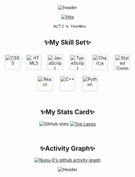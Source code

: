 <div align="center">

  ![header](https://capsule-render.vercel.app/api?type=waving&theme=buefy&height=100&section=header&text=Nunu-0%20Github&fontSize=50&fontColor=60369C&animation=fadeIn&fontAlignY=60)
  
  [![Hits](https://hits.seeyoufarm.com/api/count/incr/badge.svg?url=https%3A%2F%2Fgithub.com%2FNunu-0&count_bg=%23B677FF&title_bg=%232F365F&icon=&icon_color=%2331383F&title=hits&edge_flat=false)](https://hits.seeyoufarm.com)

  ```
    Hi🖐️I'm YeonWoo
  ```
  
  ## ✨My Skill Set✨

  <div align="center"><a href="https://www.w3schools.com/css/" target="_blank"><img style="margin: 10px" src="https://profilinator.rishav.dev/skills-assets/css3-original-wordmark.svg" alt="CSS3" height="50" /></a><a href="https://en.wikipedia.org/wiki/HTML5" target="_blank"><img style="margin: 10px" src="https://profilinator.rishav.dev/skills-assets/html5-original-wordmark.svg" alt="HTML5" height="50" /></a><a href="https://www.javascript.com/" target="_blank"><img style="margin: 10px" src="https://profilinator.rishav.dev/skills-assets/javascript-original.svg" alt="JavaScript" height="50" /></a>  <a href="https://www.typescriptlang.org/" target="_blank"><img style="margin: 10px" src="https://profilinator.rishav.dev/skills-assets/typescript-original.svg" alt="TypeScript" height="50" /></a>  <a href="https://www.chartjs.org/" target="_blank"><img style="margin: 10px" src="https://profilinator.rishav.dev/skills-assets/logo-title.svg" alt="Chart.js" height="50" /></a>  <a href="https://styled-components.com/" target="_blank"><img style="margin: 10px" src="https://profilinator.rishav.dev/skills-assets/styled-components.png" alt="Styled Components" height="50" /></a>  <a href="https://reactjs.org/" target="_blank"><img style="margin: 10px" src="https://profilinator.rishav.dev/skills-assets/react-original-wordmark.svg" alt="React" height="50" /></a>  <a href="https://www.cplusplus.com/" target="_blank"><img style="margin: 10px" src="https://profilinator.rishav.dev/skills-assets/cplusplus-original.svg" alt="C++" height="50" /></a>  <a href="https://www.python.org/" target="_blank"><img style="margin: 10px" src="https://profilinator.rishav.dev/skills-assets/python-original.svg" alt="Python" height="50" /></a>  </div>

  </br>
  
  ## ✨My Stats Card✨

  ![GitHub stats](https://github-readme-stats.vercel.app/api?username=Nunu-0&show_icons=true&theme=buefy) [![Top Langs](https://github-readme-stats.vercel.app/api/top-langs/?username=Nunu-0&theme=buefy&layout=compact)](https://github.com/anuraghazra/github-readme-stats)
  
  </br>
  
  ## ✨Activity Graph✨
    
  [![Nunu-0's github activity graph](https://github-readme-activity-graph.cyclic.app/graph?username=Nunu-0&hide_title=true&bg_color=fffff&line=E1D3F2&point=60369C&radius=16)](https://github.com/Nunu-0/github-readme-activity-graph)
  
  ![Header](https://capsule-render.vercel.app/api?type=waving&theme=buefy&height=80&section=footer)
</div>
